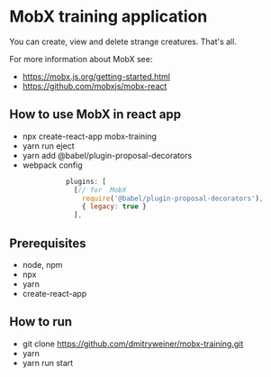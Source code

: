 # MobX training application

You can create, view and delete strange creatures. That's all.

For more information about MobX see:
* https://mobx.js.org/getting-started.html
* https://github.com/mobxjs/mobx-react

## How to use MobX in react app
 
* npx create-react-app mobx-training
* yarn run eject
* yarn add @babel/plugin-proposal-decorators
* webpack config
```javascript
              plugins: [
                [// for  MobX
                  require('@babel/plugin-proposal-decorators'),
                  { legacy: true }
                ],
```
                
## Prerequisites

* node, npm
* npx
* yarn
* create-react-app

## How to run

* git clone https://github.com/dmitryweiner/mobx-training.git
* yarn
* yarn run start

